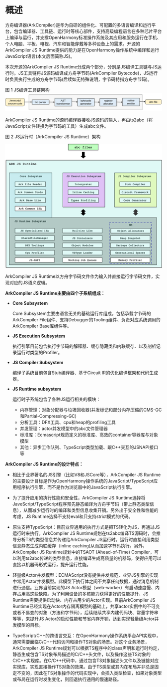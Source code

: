 # 概述<a name="ZH-CN_TOPIC_0000001174295771"></a>

方舟编译器\(ArkCompiler\)是华为自研的组件化、可配置的多语言编译和运行平台，包含编译器、工具链、运行时等核心部件，支持高级编程语言在多种芯片平台上编译与运行，并支撑OpenHarmony标准操作系统及其应用和服务运行在手机、个人电脑、平板、电视、汽车和智能穿戴等多种设备上的需求。开源的ArkCompiler JS Runtime提供的能力是在OpenHarmony操作系统中编译和运行JavaScript语言\(本文后面简称JS\)。

本次开源的ArkCompiler JS Runtime分成两个部分，分别是JS编译工具链与JS运行时。JS工具链将JS源码编译成方舟字节码\(ArkCompiler Bytecode\)，JS运行时负责执行生成的方舟字节码\(后续如无特殊说明，字节码特指方舟字节码\)。

图 1 JS编译工具链架构
![](figures/zh-cn_image_0000001197967897.png)

ArkCompiler JS Runtime的源码编译器接收JS源码的输入，再由ts2abc（将JavaScript文件转换为字节码的工具）生成abc文件。

图 2 JS运行时（ArkCompiler JS Runtime）架构

![](figures/zh-cn_image_ark-js-arch.png)

ArkCompiler JS Runtime以方舟字节码文件作为输入并直接运行字节码文件，实现对应的JS语义逻辑。

**ArkCompiler JS Runtime主要由四个子系统组成：**

-   **Core Subsystem**

    Core Subsystem主要由语言无关的基础运行库组成，包括承载字节码的ArkCompiler File组件、支持Debugger的Tooling组件、负责对应系统调用的ArkCompiler Base库组件等。

-   **JS Execution Subsystem**

    执行引擎目前包含执行字节码的解释器、缓存隐藏类和内联缓存、以及剖析记录运行时类型的Profiler。

-   **JS Compiler Subsystem**

    编译子系统目前包含Stub编译器、基于Circuit IR的优化编译框架和代码生成器。

-   **JS Runtime subsystem**

    运行时子系统包含了各种JS运行相关的模块：
    - 内存管理：对象分配器与垃圾回收器\(并发标记和部分内存压缩的CMS-GC和Partial-Compressing-GC\)
    - 分析工具：DFX工具、cpu和heap的profiling工具
    - 并发管理：actor并发模型中的abc文件管理器
    - 标准库：Ecmascript规范定义的标准库、高效的container容器库与对象模型
    - 其他：异步工作队列、TypeScript类型加载、跟C++交互的JSNAPI接口等

**ArkCompiler JS Runtime的设计特点：**

- 相比于业界著名的JS引擎（比如V8和JSCore等），ArkCompiler JS Runtime的主要设计目标是作为OpenHarmony操作系统的JavaScript/TypeScript应用程序执行引擎，而不是作为浏览器中的JavaScript执行引擎。

- 为了提升应用的执行性能和安全性，ArkCompiler JS Runtime选择将JaveScript/TypeScript程序预先静态编译为方舟字节码（带上静态类型信息），从而减少运行时的编译和类型信息收集开销。另外出于安全性和性能的考虑，JS Runtime选择不支持eval和只支持strict模式的代码。

- 原生支持TypeScript：目前业界通用的执行方式是把TS转化为JS，再通过JS运行时来执行。ArkCompiler JS Runtime规划在ts2abc编译TS源码时，会推导分析TS的类型信息并传递给ArkCompiler JS运行时。运行时直接利用类型信息静态生成内联缓存（inline caching)从而加速字节码执行。另外，ArkCompiler JS Runtime规划中的TSAOT \(Ahead-of-Time\) Compiler，可以利用ts2abc传递的类型信息，直接编译生成高质量的机器码，使得应用可以直接以机器码形式运行，提升运行性能。

-  轻量级Actor并发模型：ECMAScript没有提供并发规范，业界JS引擎的实现中常用Actor并发模型。此模型下执行体之间不共享任何数据，通过消息机制进行通信。业界当前实现的JS Actor模型（web-worker）有启动速度慢、内存占用高这些缺陷。为了利用设备的多核能力获得更好的性能提升，JS Runtime需要提供启动快、内存占用少的Actor实现。目前ArkCompiler JS Runtime已经实现在Actor内存隔离模型的基础上，共享actor实例中的不可变或者不易变的对象（方法和字节码），后续继续共享内建代码块、常量字符串等等，来提升JS Actor的启动性能和节省内存开销，达到实现轻量级Actor并发模型的目标。

- TypeScript/C++的跨语言交互：在OpenHarmony操作系统平台API实现中，通常需要面临C/C++代码访问和操作TS对象的场景。对这个业务场景，ArkCompiler JS Runtime规划可以根据TS程序中的class声明和运行时约定，静态生成包含TS对象布局描述的C/C++头文件，以及操作这些TS对象的C/C++实现库。在C/C++代码中，通过包含TS对象描述头文件以及链接对应实现库，实现直接操作TS对象的效果。由于TS类型或其内在布局并非总是固定不变的，因此在TS对象操作的代码实现中，会插入类型检查，如果对象类型或布局在运行时发生变化，则回退执行通用的慢速路径。

